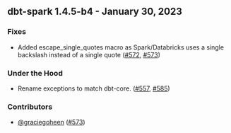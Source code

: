 ## dbt-spark 1.4.5-b4 - January 30, 2023
### Fixes
- Added escape_single_quotes macro as Spark/Databricks uses a single backslash instead of a single quote ([#572](https://github.com/dbt-labs/dbt-spark/issues/572), [#573](https://github.com/dbt-labs/dbt-spark/pull/573))
### Under the Hood
- Rename exceptions to match dbt-core. ([#557](https://github.com/dbt-labs/dbt-spark/issues/557), [#585](https://github.com/dbt-labs/dbt-spark/pull/585))

### Contributors
- [@graciegoheen](https://github.com/graciegoheen) ([#573](https://github.com/dbt-labs/dbt-spark/pull/573))
